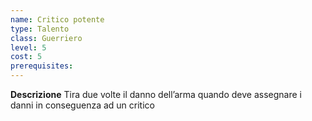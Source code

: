```yaml
---
name: Critico potente
type: Talento
class: Guerriero
level: 5
cost: 5
prerequisites: 
---
```


**Descrizione**
Tira due volte il danno dell’arma quando deve assegnare i danni in conseguenza
ad un critico